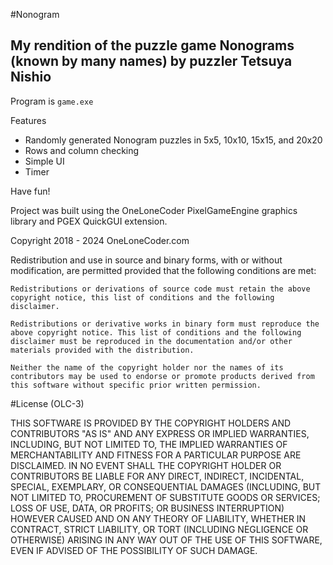 #Nonogram

## My rendition of the puzzle game Nonograms (known by many names) by puzzler Tetsuya Nishio

Program is `game.exe`

Features
- Randomly generated Nonogram puzzles in 5x5, 10x10, 15x15, and 20x20
- Rows and column checking
- Simple UI
- Timer

Have fun!

Project was built using the OneLoneCoder PixelGameEngine graphics library and PGEX QuickGUI
extension.

Copyright 2018 - 2024 OneLoneCoder.com

Redistribution and use in source and binary forms, with or without modification, are permitted provided that the following conditions are met:

    Redistributions or derivations of source code must retain the above copyright notice, this list of conditions and the following disclaimer.

    Redistributions or derivative works in binary form must reproduce the above copyright notice. This list of conditions and the following disclaimer must be reproduced in the documentation and/or other materials provided with the distribution.

    Neither the name of the copyright holder nor the names of its contributors may be used to endorse or promote products derived from this software without specific prior written permission.

#License (OLC-3)

THIS SOFTWARE IS PROVIDED BY THE COPYRIGHT HOLDERS AND CONTRIBUTORS "AS IS" AND ANY EXPRESS OR IMPLIED WARRANTIES, INCLUDING, BUT NOT LIMITED TO, THE IMPLIED WARRANTIES OF MERCHANTABILITY AND FITNESS FOR A PARTICULAR PURPOSE ARE DISCLAIMED. IN NO EVENT SHALL THE COPYRIGHT HOLDER OR CONTRIBUTORS BE LIABLE FOR ANY DIRECT, INDIRECT, INCIDENTAL, SPECIAL, EXEMPLARY, OR CONSEQUENTIAL DAMAGES (INCLUDING, BUT NOT LIMITED TO, PROCUREMENT OF SUBSTITUTE GOODS OR SERVICES; LOSS OF USE, DATA, OR PROFITS; OR BUSINESS INTERRUPTION) HOWEVER CAUSED AND ON ANY THEORY OF LIABILITY, WHETHER IN CONTRACT, STRICT LIABILITY, OR TORT (INCLUDING NEGLIGENCE OR OTHERWISE) ARISING IN ANY WAY OUT OF THE USE OF THIS SOFTWARE, EVEN IF ADVISED OF THE POSSIBILITY OF SUCH DAMAGE.